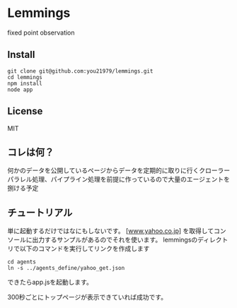 Lemmings
========

fixed point observation

## Install
```
git clone git@github.com:you21979/lemmings.git
cd lemmings
npm install
node app
```

## License
MIT

## コレは何？
何かのデータを公開しているページからデータを定期的に取りに行くクローラー
パラレル処理、パイプライン処理を前提に作っているので大量のエージェントを捌ける予定

## チュートリアル
単に起動するだけではなにもしないです。
[www.yahoo.co.jp] を取得してコンソールに出力するサンプルがあるのでそれを使います。
lemmingsのディレクトリで以下のコマンドを実行してリンクを作成します
```
cd agents
ln -s ../agents_define/yahoo_get.json
```
できたらapp.jsを起動します。

300秒ごとにトップページが表示できていれば成功です。

